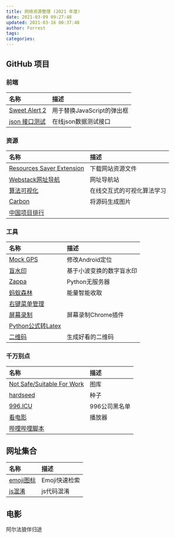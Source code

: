 ```yaml
---
title: 网络资源整理 (2021 年度)
date: 2021-03-09 09:27:48
updated: 2021-03-16 00:37:48
author: Forrest
tags:
categories:
---
```


## GitHub 项目

### 前端

| 名称                                                        | 描述                       |
| :---------------------------------------------------------- | :------------------------- |
| [Sweet Alert 2](https://github.com/sweetalert2/sweetalert2) | 用于替换JavaScript的弹出框 |
| [json 接口测试](http://jsonplaceholder.typicode.com/)       | 在线json数据测试接口       |

### 资源

| 名称                                                                       | 描述                       |
| :------------------------------------------------------------------------- | :------------------------- |
| [Resources Saver Extension](https://github.com/up209d/ResourcesSaverExt)   | 下载网站资源文件           |
| [Webstack网址导航](https://github.com/WebStackPage/WebStackPage.github.io) | 网址导航站                 |
| [算法可视化](https://github.com/algorithm-visualizer/algorithm-visualizer) | 在线交互式的可视化算法学习 |
| [Carbon](https://github.com/carbon-app/carbon)                             | 将源码生成图片             |
| [中国项目排行](https://github.com/kon9chunkit/GitHub-Chinese-Top-Charts)   |                            |

### 工具

| 名称                                                                 | 描述                     |
| :------------------------------------------------------------------- | :----------------------- |
| [Mock GPS](https://github.com/Hilaver/MockGPS)                       | 修改Android定位          |
| [盲水印](https://github.com/guofei9987/blind_watermark)              | 基于小波变换的数字盲水印 |
| [Zappa](https://github.com/zappa/Zappa)                              | Python无服务器           |
| [蚂蚁森林](https://github.com/SuperMonster003/Ant-Forest)            | 能量智能收取             |
| [右键菜单管理](https://github.com/BluePointLilac/ContextMenuManager) |                          |
| [屏幕录制](https://github.com/alyssaxuu/screenity)                   | 屏幕录制Chrome插件       |
| [Python公式转Latex](https://github.com/connorferster/handcalcs)      |                          |
| [二维码](https://github.com/EFPrefix/EFQRCode)                       | 生成好看的二维码         |

### 千万别点

| 名称                                                                            | 描述          |
| :------------------------------------------------------------------------------ | :------------ |
| [Not Safe/Suitable For Work](https://github.com/EBazarov/nsfw_data_source_urls) | 图库          |
| [hardseed](https://github.com/yangyangwithgnu/hardseed)                         | 种子          |
| [996.ICU](https://github.com/996icu/996.ICU)                                    | 996公司黑名单 |
| [看电影](https://github.com/cuiocean/ZY-Player)                                 | 播放器        |
| [哔哩哔哩脚本](https://github.com/srcrs/BilibiliTask)                           |               |

## 网址集合

| 名称                                   | 描述          |
| :------------------------------------- | :------------ |
| [emoji图标](http://emojihomepage.com/) | Emoji快速检索 |
| [js混淆](http://jshaman.com/)          | js代码混淆    |

## 电影

阿尔法狼伴归途